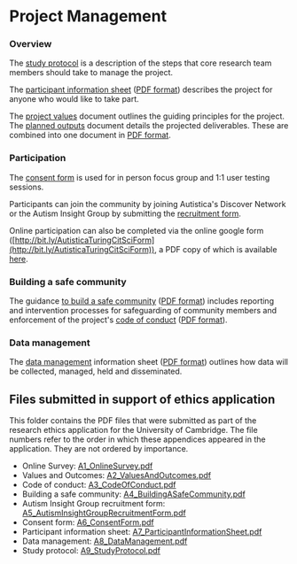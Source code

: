 # Project Management

### Overview

The [study protocol](/ethics-applications/stage-1-co-design-phase/A9_StudyProtocol.pdf) is a description of the steps that core research team members should take to manage the project.

The [participant information sheet](participant-information-sheet.md) ([PDF format](A7_ParticipantInformationSheet.pdf)) describes the project for anyone who would like to take part.

The [project values](project-values.md) document outlines the guiding principles for the project.
The [planned outputs](planned-outputs.md) document details the projected deliverables.
These are combined into one document in [PDF format](A2_ValuesAndOutcomes.pdf).

### Participation

The [consent form](A6_ConsentForm.pdf) is used for in person focus group and 1:1 user testing sessions.

Participants can join the community by joining Autistica's Discover Network or the Autism Insight Group by submitting the [recruitment form](A5_AutismInsightGroupRecruitmentForm.pdf).

Online participation can also be completed via the online google form ([http://bit.ly/AutisticaTuringCitSciForm](http://bit.ly/AutisticaTuringCitSciForm)), a PDF copy of which is available [here](A1_OnlineSurvey.pdf).

### Building a safe community

The guidance [to build a safe community](building-a-safe-community.md) ([PDF format](A4_BuildingASafeCommunity.pdf)) includes reporting and intervention processes for safeguarding of community members and enforcement of the project's [code of conduct](../CODE_OF_CONDUCT.md) ([PDF format](A3_CodeOfConduct.pdf)).

### Data management

The [data management](data-management.md) information sheet ([PDF format](A8_DataManagement.pdf)) outlines how data will be collected, managed, held and disseminated.

## Files submitted in support of ethics application

This folder contains the PDF files that were submitted as part of the research ethics application for the University of Cambridge.
The file numbers refer to the order in which these appendices appeared in the application.
They are not ordered by importance.

* Online Survey: [A1_OnlineSurvey.pdf](A1_OnlineSurvey.pdf)
* Values and Outcomes: [A2_ValuesAndOutcomes.pdf](A2_ValuesAndOutcomes.pdf)
* Code of conduct: [A3_CodeOfConduct.pdf](A3_CodeOfConduct.pdf)
* Building a safe community: [A4_BuildingASafeCommunity.pdf](A4_BuildingASafeCommunity.pdf)
* Autism Insight Group recruitment form: [A5_AutismInsightGroupRecruitmentForm.pdf](A5_AutismInsightGroupRecruitmentForm.pdf)
* Consent form: [A6_ConsentForm.pdf](A6_ConsentForm.pdf)
* Participant information sheet: [A7_ParticipantInformationSheet.pdf](A7_ParticipantInformationSheet.pdf)
* Data management: [A8_DataManagement.pdf](A8_DataManagement.pdf)
* Study protocol: [A9_StudyProtocol.pdf](A9_StudyProtocol.pdf)
